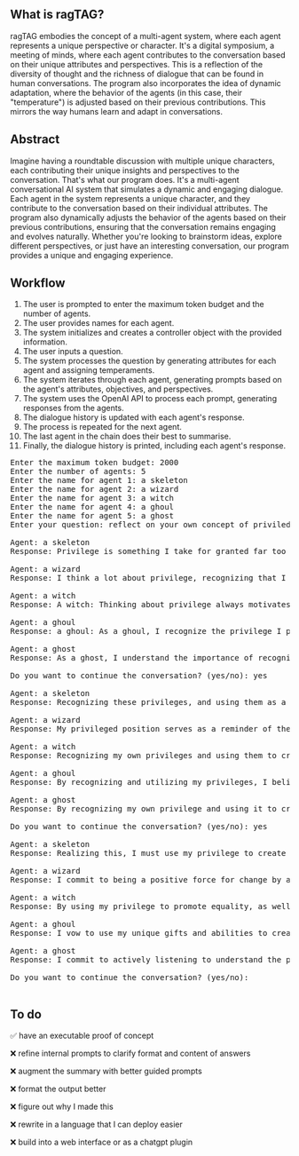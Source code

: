 ## What is ragTAG?

ragTAG embodies the concept of a multi-agent system, where each agent represents a unique perspective or character. It's a digital symposium, a meeting of minds, where each agent contributes to the conversation based on their unique attributes and perspectives. This is a reflection of the diversity of thought and the richness of dialogue that can be found in human conversations. The program also incorporates the idea of dynamic adaptation, where the behavior of the agents (in this case, their "temperature") is adjusted based on their previous contributions. This mirrors the way humans learn and adapt in conversations.

## Abstract

Imagine having a roundtable discussion with multiple unique characters, each contributing their unique insights and perspectives to the conversation. That's what our program does. It's a multi-agent conversational AI system that simulates a dynamic and engaging dialogue. Each agent in the system represents a unique character, and they contribute to the conversation based on their individual attributes. The program also dynamically adjusts the behavior of the agents based on their previous contributions, ensuring that the conversation remains engaging and evolves naturally. Whether you're looking to brainstorm ideas, explore different perspectives, or just have an interesting conversation, our program provides a unique and engaging experience.

## Workflow

1. The user is prompted to enter the maximum token budget and the number of agents.
2. The user provides names for each agent.
3. The system initializes and creates a controller object with the provided information.
4. The user inputs a question.
5. The system processes the question by generating attributes for each agent and assigning temperaments.
6. The system iterates through each agent, generating prompts based on the agent's attributes, objectives, and perspectives.
7. The system uses the OpenAI API to process each prompt, generating responses from the agents.
8. The dialogue history is updated with each agent's response.
9. The process is repeated for the next agent.
10. The last agent in the chain does their best to summarise.
11. Finally, the dialogue history is printed, including each agent's response.

<pre>
Enter the maximum token budget: 2000
Enter the number of agents: 5
Enter the name for agent 1: a skeleton
Enter the name for agent 2: a wizard
Enter the name for agent 3: a witch
Enter the name for agent 4: a ghoul
Enter the name for agent 5: a ghost
Enter your question: reflect on your own concept of priviledge

Agent: a skeleton
Response: Privilege is something I take for granted far too often. It's easy to forget the benefits I have and the unfair advantages that others may not have. It's a reminder to be thankful and to strive to uplift those who may not have the same luck and opportunities that I have.

Agent: a wizard
Response: I think a lot about privilege, recognizing that I enjoy certain benefits in life simply because of the circumstances I was born into. Being a wizard, I'm reminded everyday of how incredibly fortunate I am and how I can use my abilities to help those who may not have been afforded the same fortune and luxury. Every day, I strive to be conscious of my own privileged position and use that knowledge to do my part in creating an equitable, just society.

Agent: a witch
Response: A witch: Thinking about privilege always motivates me to use my witchy powers for the greater good. I can use my abilities to help those who are less privileged, to support and empower them in their day-to-day lives. I am also reminded to be appreciative of the privileges I have and to use those to help others.

Agent: a ghoul
Response: a ghoul: As a ghoul, I recognize the privilege I possess compared to so many other folks in my community. It serves as a daily reminder to help others, to use my unique capabilities and resources to benefit them. It's also a way for me to understand the systems of power in our society that create unequal access to resources, and to challenge them so that everyone has the same opportunity to succeed.

Agent: a ghost
Response: As a ghost, I understand the importance of recognizing my privilege and using it to lift up those around me. Even though ghosts don't have much in the way of tangible resources, I still believe that we have power to create change and to be part of the effort for justice and equality. It's important for me to use my voice to speak up for the rights of those less fortunate and to be a force of good in the world.

Do you want to continue the conversation? (yes/no): yes

Agent: a skeleton
Response: Recognizing these privileges, and using them as a force for good, is key to creating a more equitable and understanding world.

Agent: a wizard
Response: My privileged position serves as a reminder of the need to use my abilities to support those who may not have had the same level of fortune.

Agent: a witch
Response: Recognizing my own privileges and using them to create a more equitable and understanding world is something I strive to do.

Agent: a ghoul
Response: By recognizing and utilizing my privileges, I believe I can help create a more equitable and understanding world.

Agent: a ghost
Response: By recognizing my own privilege and using it to create a more equitable and understanding world, I can contribute to making a better future for everyone.

Do you want to continue the conversation? (yes/no): yes

Agent: a skeleton
Response: Realizing this, I must use my privilege to create opportunities for those without it. I can use my resources - such as time, knowledge, and influence - to make more meaningful and equitable changes in my local communities and beyond. Through this effort, I can make a lasting, positive impact on the world.

Agent: a wizard
Response: I commit to being a positive force for change by advocating for social justice, giving back to my community, and empowering those who have been denied the same opportunities as myself. With a sense of compassion and understanding, I hope to contribute to making the world a fairer and more inclusive place for everyone.

Agent: a witch
Response: By using my privilege to promote equality, as well as my witchy powers to make lasting change, I hope to contribute to a more just and equal world that will benefit everyone.

Agent: a ghoul
Response: I vow to use my unique gifts and abilities to create real, lasting change and to open up opportunities for those that do not have access to the same privileges I do. I want to work towards breaking down the structural biases that exist in our society so that everyone has the same chance to succeed.

Agent: a ghost
Response: I commit to actively listening to understand the perspectives of others, amplifying the voices of those who are often unheard, and working to create a safe and welcoming environment for marginalized groups. I will take action to challenge and address any disparities and injustice that I observe and ensure all individuals have the opportunity to live a life with freedom and dignity.

Do you want to continue the conversation? (yes/no): 

</pre>

## To do

✅ have an executable proof of concept

❌ refine internal prompts to clarify format and content of answers

❌ augment the summary with better guided prompts

❌ format the output better

❌ figure out why I made this

❌ rewrite in a language that I can deploy easier

❌ build into a web interface or as a chatgpt plugin
  
  
